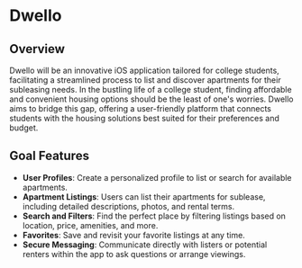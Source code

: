 # Dwello 
## Overview
<div style="display: flex">
    <div style="flex: 1;">
        Dwello will be an innovative iOS application tailored for college students, facilitating a streamlined process to list and discover apartments for their subleasing needs. In the bustling life of a college student, finding affordable and convenient housing options should be the least of one's worries. Dwello aims to bridge this gap, offering a user-friendly platform that connects students with the housing solutions best suited for their preferences and budget.
    </div>
</div>
    
## Goal Features
- **User Profiles**: Create a personalized profile to list or search for available apartments.
- **Apartment Listings**: Users can list their apartments for sublease, including detailed descriptions, photos, and rental terms.
- **Search and Filters**: Find the perfect place by filtering listings based on location, price, amenities, and more.
- **Favorites**: Save and revisit your favorite listings at any time.
- **Secure Messaging**: Communicate directly with listers or potential renters within the app to ask questions or arrange viewings.
